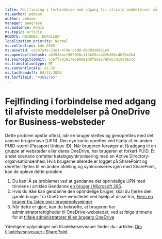 ```yaml
---
title: Fejlfinding i forbindelse med adgang til afviste meddelelser på OneDrive for Business-websteder
ms.author: pebaum
author: pebaum
manager: pamgreen
ms.audience: Admin
ms.topic: article
ROBOTS: NOINDEX, NOFOLLOW
localization_priority: Normal
ms.collection: Adm_O365
ms.assetid: cebb7a4a-33e1-474e-a5d0-dbd02a80b1e9
ms.openlocfilehash: a83936acf969926c113b28ceb22b006cdb96e2b4
ms.sourcegitcommit: 55eff703a17e500681d8fa6a87eb067019ade3cc
ms.translationtype: MT
ms.contentlocale: da-DK
ms.lasthandoff: 04/22/2020
ms.locfileid: "43692795"
---
```

# <a name="troubleshooting-access-denied-messages-to-onedrive-for-business-sites"></a>Fejlfinding i forbindelse med adgang til afviste meddelelser på OneDrive for Business-websteder

Dette problem opstår oftest, når en bruger slettes og genoprettes med det samme brugernavn (UPN). Den nye konto oprettes ved hjælp af en anden PUID-værdi (Passport Unique ID). Når brugeren forsøger at få adgang til en gruppe af websteder eller deres OneDrive, har brugeren et forkert PUID. Et andet scenarie omfatter katalogsynkronisering med en Active Directory-organisationsenhed. Hvis brugerne allerede er logget på SharePoint og derefter flyttes til en anden afdeling og synkroniseres igen med SharePoint, kan de opleve dette problem.

1. Du kan lÃ ̧se problemet ved at gendanne det oprindelige UPN med trinnene i artiklen Gendanne [en bruger i Microsoft 365](https://docs.microsoft.com/office365/admin/add-users/restore-user?view=o365-worldwide).
2. Hvis du ikke kan gendanne den oprindelige bruger, skal du fjerne den gamle bruger fra OneDrive-webstedet ved hjælp af disse trin, [Fjern en bruger fra listen over brugeroplysninger](). 
3. Når dette er gjort, kan du bekræfte, at brugeren har administratorrettigheder til OneDrive-webstedet, ved at følge trinnene for at [tilføje administratorer til en brugers OneDrive](https://docs.microsoft.com/sharepoint/manage-user-profiles)

Yderligere oplysninger om tilladelsesniveauer finder du i artiklen [Om tilladelsesniveauer i SharePoint](https://docs.microsoft.com/sharepoint/understanding-permission-levels).
